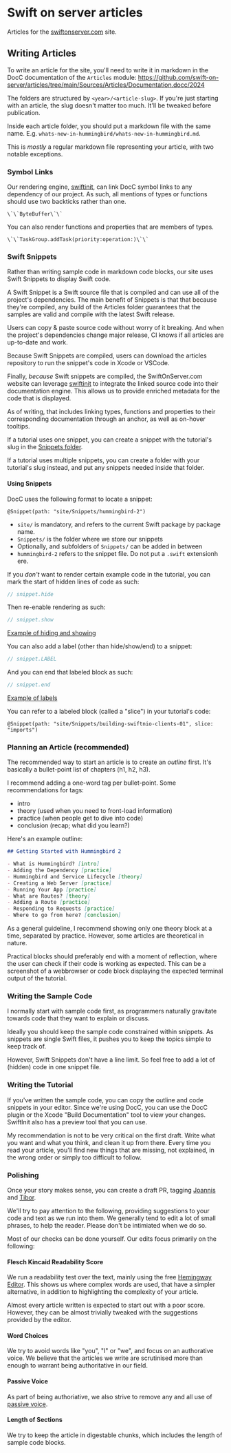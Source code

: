 # Swift on server articles

Articles for the [swiftonserver.com](https://swiftonserver.com/) site.

## Writing Articles

To write an article for the site, you'll need to write it in markdown in the DocC documentation of the `Articles` module: https://github.com/swift-on-server/articles/tree/main/Sources/Articles/Documentation.docc/2024

The folders are structured by `<year>/<article-slug>`. If you're just starting with an article, the slug doesn't matter too much. It'll be tweaked before publication.

Inside each article folder, you should put a markdown file with the same name. E.g. `whats-new-in-hummingbird/whats-new-in-hummingbird.md`.

This is _mostly_ a regular markdown file representing your article, with two notable exceptions.

### Symbol Links

Our rendering engine, [swiftinit](https://swiftinit.org), can link DocC symbol links to any dependency of our project. As such, all mentions of types or functions should use two backticks rather than one.

```
\`\`ByteBuffer\`\`
```

You can also render functions and properties that are members of types.

```
\`\`TaskGroup.addTask(priority:operation:)\`\`
```

### Swift Snippets

Rather than writing sample code in markdown code blocks, our site uses Swift Snippets to display Swift code.

A Swift Snippet is a Swift source file that is compiled and can use all of the project's dependencies. The main benefit of Snippets is that that because they're compiled, any build of the Articles folder guarantees that the samples are valid and compile with the latest Swift release.

Users can copy & paste source code without worry of it breaking. And when the project's dependencies change major release, CI knows if all articles are up-to-date and work.

Because Swift Snippets are compiled, users can download the articles repository to run the snippet's code in Xcode or VSCode.

Finally, _because_ Swift snippets are compiled, the SwiftOnServer.com website can leverage [swiftinit](https://swiftinit.org) to integrate the linked source code into their documentation engine. This allows us to provide enriched metadata for the code that is displayed.

As of writing, that includes linking types, functions and properties to their corresponding documentation through an anchor, as well as on-hover tooltips.

If a tutorial uses one snippet, you can create a snippet with the tutorial's slug in the [Snippets folder](https://github.com/swift-on-server/articles/tree/main/Snippets).

If a tutorial uses multiple snippets, you can create a folder with your tutorial's slug instead, and put any snippets needed inside that folder.

#### Using Snippets

DocC uses the following format to locate a snippet:

```
@Snippet(path: "site/Snippets/hummingbird-2")
```

- `site/` is mandatory, and refers to the current Swift package by package name.
- `Snippets/` is the folder where we store our snippets
- Optionally, and subfolders of `Snippets/` can be added in between
- `hummingbird-2` refers to the snippet file. Do not put a `.swift` extensionh ere.

If you _don't_ want to render certain example code in the tutorial, you can mark the start of hidden lines of code as such:

```swift
// snippet.hide
```

Then re-enable rendering as such:

```swift
// snippet.show
```

[Example of hiding and showing](https://github.com/swift-on-server/articles/blob/main/Snippets/ahc_json.swift#L1-L10)

You can also add a label (other than hide/show/end) to a snippet:

```swift
// snippet.LABEL
```

And you can end that labeled block as such:

```swift
// snippet.end
```

[Example of labels](https://github.com/swift-on-server/articles/blob/main/Snippets/building-swiftnio-clients-01.swift#L1-L6)

You can refer to a labeled block (called a "slice") in your tutorial's code:

```
@Snippet(path: "site/Snippets/building-swiftnio-clients-01", slice: "imports")
```

### Planning an Article (recommended)

The recommended way to start an article is to create an _outline_ first. It's basically a bullet-point list of chapters (h1, h2, h3).

I recommend adding a one-word tag per bullet-point. Some recommendations for tags:

- intro
- theory (used when you need to front-load information)
- practice (when people get to dive into code)
- conclusion (recap; what did you learn?)

Here's an example outline:

```md
## Getting Started with Hummingbird 2

- What is Hummingbird? [intro]
- Adding the Dependency [practice]
- Hummingbird and Service Lifecycle [theory]
- Creating a Web Server [practice]
- Running Your App [practice]
- What are Routes? [theory]
- Adding a Route [practice]
- Responding to Requests [practice]
- Where to go from here? [conclusion]
```

As a general guideline, I recommend showing only one theory block at a time, separated by practice. However, some articles are theoretical in nature.

Practical blocks should preferably end with a moment of reflection, where the user can check if their code is working as expected. This can be a screenshot of a webbrowser or code block displaying the expected terminal output of the tutorial.

### Writing the Sample Code

I normally start with sample code first, as programmers naturally gravitate towards code that they want to explain or discuss.

Ideally you should keep the sample code constrained within snippets. As snippets are single Swift files, it pushes you to keep the topics simple to keep track of.

However, Swift Snippets don't have a line limit. So feel free to add a lot of (hidden) code in one snippet file.

### Writing the Tutorial

If you've written the sample code, you can copy the outline and code snippets in your editor. Since we're using DocC, you can use the DocC plugin or the Xcode "Build Documentation" tool to view your changes. SwiftInit also has a preview tool that you can use.

My recommendation is not to be very critical on the first draft. Write what you want and what you think, and clean it up from there. Every time you read your article, you'll find new things that are missing, not explained, in the wrong order or simply too difficult to follow.

### Polishing

Once your story makes sense, you can create a draft PR, tagging [Joannis](https://github.com/joannis) and [Tibor](https://github.com/tib).

We'll try to pay attention to the following, providing suggestions to your code and text as we run into them. We generally tend to edit a lot of small phrases, to help the reader. Please don't be intimiated when we do so.

Most of our checks can be done yourself. Our edits focus primarily on the following:

#### Flesch Kincaid Readability Score

We run a readability test over the text, mainly using the free [Hemingway Editor](https://hemingwayapp.com/). This shows us where complex words are used, that have a simpler alternative, in addition to highlighting the complexity of your article.

Almost every article written is expected to start out with a poor score. However, they can be almost trivially tweaked with the suggestions provided by the editor.

#### Word Choices

We try to avoid words like "you", "I" or "we", and focus on an authorative voice. We believe that the articles we write are scrutinised more than enough to warrant being authoritative in our field.

#### Passive Voice

As part of being authoriative, we also strive to remove any and all use of [passive voice](https://www.grammarly.com/blog/passive-voice/).

#### Length of Sections

We try to keep the article in digestable chunks, which includes the length of sample code blocks.
